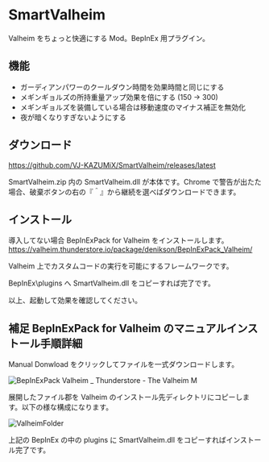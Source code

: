 # SmartValheim

Valheim をちょっと快適にする Mod。BepInEx 用プラグイン。

## 機能

- ガーディアンパワーのクールダウン時間を効果時間と同じにする
- メギンギョルズの所持重量アップ効果を倍にする (150 -> 300)
- メギンギョルズを装備している場合は移動速度のマイナス補正を無効化
- 夜が暗くなりすぎないようにする

## ダウンロード

https://github.com/VJ-KAZUMiX/SmartValheim/releases/latest

SmartValheim.zip 内の SmartValheim.dll が本体です。Chrome で警告が出たた場合、破棄ボタンの右の『＾』から継続を選べばダウンロードできます。

## インストール

導入してない場合 BepInExPack for Valheim をインストールします。
https://valheim.thunderstore.io/package/denikson/BepInExPack_Valheim/

Valheim 上でカスタムコードの実行を可能にするフレームワークです。

BepInEx\plugins へ SmartValheim.dll をコピーすれば完了です。

以上、起動して効果を確認してください。

## 補足 BepInExPack for Valheim のマニュアルインストール手順詳細

Manual Donwload をクリックしてファイルを一式ダウンロードします。

![BepInExPack Valheim _ Thunderstore - The Valheim M](https://user-images.githubusercontent.com/3882492/110451539-a2bd4800-8107-11eb-9582-05c95e52ac1a.png)

展開したファイル郡を Valheim のインストール先ディレクトリにコピーします。以下の様な構成になります。

![ValheimFolder](https://user-images.githubusercontent.com/3882492/110452057-270fcb00-8108-11eb-9642-a31006401648.png)

上記の BepInEx の中の plugins に SmartValheim.dll をコピーすればインストール完了です。
